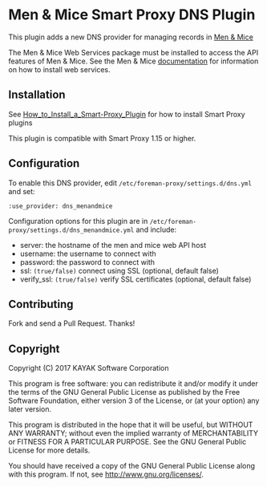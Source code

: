 # Men & Mice Smart Proxy DNS Plugin

This plugin adds a new DNS provider for managing records in [Men & Mice](https://www.menandmice.com)

The Men & Mice Web Services package must be installed to access the API features of Men & Mice. See the Men & Mice [documentation](https://docs.menadnmice.com/) for information on how to install web services.

## Installation

See [How_to_Install_a_Smart-Proxy_Plugin](http://projects.theforeman.org/projects/foreman/wiki/How_to_Install_a_Smart-Proxy_Plugin)
for how to install Smart Proxy plugins

This plugin is compatible with Smart Proxy 1.15 or higher.

## Configuration

To enable this DNS provider, edit `/etc/foreman-proxy/settings.d/dns.yml` and set:

    :use_provider: dns_menandmice

Configuration options for this plugin are in `/etc/foreman-proxy/settings.d/dns_menandmice.yml` and include:

* server: the hostname of the men and mice web API host
* username: the username to connect with
* password: the password to connect with
* ssl: `(true/false)` connect using SSL (optional, default false)
* verify_ssl: `(true/false)` verify SSL certificates (optional, default false)

## Contributing

Fork and send a Pull Request. Thanks!

## Copyright

Copyright (C) 2017 KAYAK Software Corporation

This program is free software: you can redistribute it and/or modify
it under the terms of the GNU General Public License as published by
the Free Software Foundation, either version 3 of the License, or
(at your option) any later version.

This program is distributed in the hope that it will be useful,
but WITHOUT ANY WARRANTY; without even the implied warranty of
MERCHANTABILITY or FITNESS FOR A PARTICULAR PURPOSE.  See the
GNU General Public License for more details.

You should have received a copy of the GNU General Public License
along with this program.  If not, see <http://www.gnu.org/licenses/>.